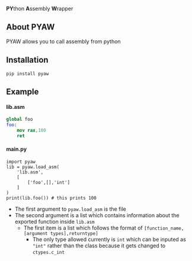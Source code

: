 **PY**thon **A**ssembly **W**rapper
## About PYAW
PYAW allows you to call assembly from python

## Installation
`pip install pyaw`
## Example

#### lib.asm
```nasm
global foo
foo:
	mov rax,100
	ret
```
#### main.py
```python3
import pyaw
lib = pyaw.load_asm(
	'lib.asm',
	[
		['foo',[],'int']
	]
)
print(lib.foo()) # this prints 100
```
* The first argument to `pyaw.load_asm` is the file <br>
* The second argument is a list which contains information about the exported function inside `lib.asm`
	* The first item is a list which follows the format of `[function_name,[argument types],returntype]`
		* The only type allowed currently is `int` which can be inputed as `"int"` rather than the class because it gets changed to `ctypes.c_int`